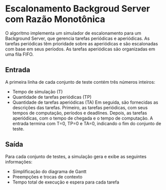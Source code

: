 # Escalonamento Backgroud Server com Razão Monotônica
O algoritmo implementa um simulador de escalonamento para um Background Server, que gerencia tarefas periódicas e aperiódicas. As tarefas periódicas têm prioridade sobre as aperiódicas e são escalonadas com base em seus períodos. As tarefas aperiódicas são organizadas em uma fila FIFO.

## Entrada
A primeira linha de cada conjunto de teste contém três números inteiros:
  - Tempo de simulação (T)
  - Quantidade de tarefas periódicas (TP)
  - Quantidade de tarefas aperiódicas (TA)
Em seguida, são fornecidas as descrições das tarefas. Primeiro, as tarefas periódicas, com seus tempos de computação, períodos e deadlines. Depois, as tarefas aperiódicas, com o tempo de chegada e o tempo de computação. A entrada termina com T=0, TP=0 e TA=0, indicando o fim do conjunto de teste.

## Saída
Para cada conjunto de testes, a simulação gera e exibe as seguintes informações:
  - Simplificação do diagrama de Gantt
  - Preempções e trocas de contexto
  - Tempo total de execução e espera para cada tarefa